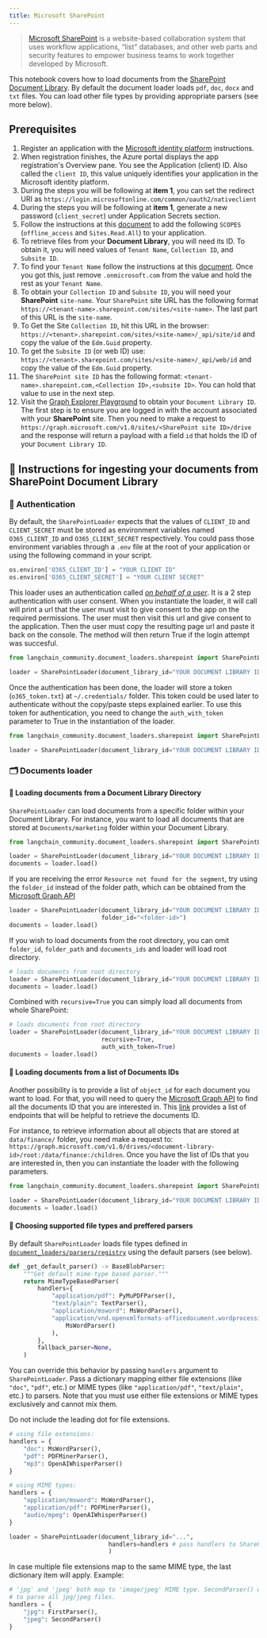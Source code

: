 ```yaml
---
title: Microsoft SharePoint
---
```


> [Microsoft SharePoint](https://en.wikipedia.org/wiki/SharePoint) is a website-based collaboration system that uses workflow applications, “list” databases, and other web parts and security features to empower business teams to work together developed by Microsoft.

This notebook covers how to load documents from the [SharePoint Document Library](https://support.microsoft.com/en-us/office/what-is-a-document-library-3b5976dd-65cf-4c9e-bf5a-713c10ca2872). By default the document loader loads `pdf`, `doc`, `docx` and `txt` files. You can load other file types by providing appropriate parsers (see more below).

## Prerequisites

1. Register an application with the [Microsoft identity platform](https://learn.microsoft.com/en-us/azure/active-directory/develop/quickstart-register-app) instructions.
2. When registration finishes, the Azure portal displays the app registration's Overview pane. You see the Application (client) ID. Also called the `client ID`, this value uniquely identifies your application in the Microsoft identity platform.
3. During the steps you will be following at **item 1**, you can set the redirect URI as `https://login.microsoftonline.com/common/oauth2/nativeclient`
4. During the steps you will be following at **item 1**, generate a new password (`client_secret`) under Application Secrets section.
5. Follow the instructions at this [document](https://learn.microsoft.com/en-us/azure/active-directory/develop/quickstart-configure-app-expose-web-apis#add-a-scope) to add the following `SCOPES` (`offline_access` and `Sites.Read.All`) to your application.
6. To retrieve files from your **Document Library**, you will need its ID. To obtain it, you will need values of `Tenant Name`, `Collection ID`, and `Subsite ID`.
7. To find your `Tenant Name` follow the instructions at this [document](https://learn.microsoft.com/en-us/azure/active-directory-b2c/tenant-management-read-tenant-name). Once you got this, just remove `.onmicrosoft.com` from the value and hold the rest as your `Tenant Name`.
8. To obtain your `Collection ID` and `Subsite ID`, you will need your **SharePoint** `site-name`. Your `SharePoint` site URL has the following format `https://<tenant-name>.sharepoint.com/sites/<site-name>`. The last part of this URL is the `site-name`.
9. To Get the Site `Collection ID`, hit this URL in the browser: `https://<tenant>.sharepoint.com/sites/<site-name>/_api/site/id` and copy the value of the `Edm.Guid` property.
10. To get the `Subsite ID` (or web ID) use: `https://<tenant>.sharepoint.com/sites/<site-name>/_api/web/id` and copy the value of the `Edm.Guid` property.
11. The `SharePoint site ID` has the following format: `<tenant-name>.sharepoint.com,<Collection ID>,<subsite ID>`. You can hold that value to use in the next step.
12. Visit the [Graph Explorer Playground](https://developer.microsoft.com/en-us/graph/graph-explorer) to obtain your `Document Library ID`. The first step is to ensure you are logged in with the account associated with your **SharePoint** site. Then you need to make a request to `https://graph.microsoft.com/v1.0/sites/<SharePoint site ID>/drive` and the response will return a payload with a field `id` that holds the ID of your `Document Library ID`.

## 🧑 Instructions for ingesting your documents from SharePoint Document Library

### 🔑 Authentication

By default, the `SharePointLoader` expects that the values of `CLIENT_ID` and `CLIENT_SECRET` must be stored as environment variables named `O365_CLIENT_ID` and `O365_CLIENT_SECRET` respectively. You could pass those environment variables through a `.env` file at the root of your application or using the following command in your script.

```python
os.environ['O365_CLIENT_ID'] = "YOUR CLIENT ID"
os.environ['O365_CLIENT_SECRET'] = "YOUR CLIENT SECRET"
```

This loader uses an authentication called [*on behalf of a user*](https://learn.microsoft.com/en-us/graph/auth-v2-user?context=graph%2Fapi%2F1.0&view=graph-rest-1.0). It is a 2 step authentication with user consent. When you instantiate the loader, it will call will print a url that the user must visit to give consent to the app on the required permissions. The user must then visit this url and give consent to the application. Then the user must copy the resulting page url and paste it back on the console. The method will then return True if the login attempt was succesful.

```python
from langchain_community.document_loaders.sharepoint import SharePointLoader

loader = SharePointLoader(document_library_id="YOUR DOCUMENT LIBRARY ID")
```

Once the authentication has been done, the loader will store a token (`o365_token.txt`) at `~/.credentials/` folder. This token could be used later to authenticate without the copy/paste steps explained earlier. To use this token for authentication, you need to change the `auth_with_token` parameter to True in the instantiation of the loader.

```python
from langchain_community.document_loaders.sharepoint import SharePointLoader

loader = SharePointLoader(document_library_id="YOUR DOCUMENT LIBRARY ID", auth_with_token=True)
```

### 🗂️ Documents loader

#### 📑 Loading documents from a Document Library Directory

`SharePointLoader` can load documents from a specific folder within your Document Library. For instance, you want to load all documents that are stored at `Documents/marketing` folder within your Document Library.

```python
from langchain_community.document_loaders.sharepoint import SharePointLoader

loader = SharePointLoader(document_library_id="YOUR DOCUMENT LIBRARY ID", folder_path="Documents/marketing", auth_with_token=True)
documents = loader.load()
```

If you are receiving the error `Resource not found for the segment`, try using the `folder_id` instead of the folder path, which can be obtained from the [Microsoft Graph API](https://developer.microsoft.com/en-us/graph/graph-explorer)

```python
loader = SharePointLoader(document_library_id="YOUR DOCUMENT LIBRARY ID", auth_with_token=True
                          folder_id="<folder-id>")
documents = loader.load()
```

If you wish to load documents from the root directory, you can omit `folder_id`, `folder_path` and `documents_ids` and loader will load root directory.

```python
# loads documents from root directory
loader = SharePointLoader(document_library_id="YOUR DOCUMENT LIBRARY ID", auth_with_token=True)
documents = loader.load()
```

Combined with `recursive=True` you can simply load all documents from whole SharePoint:

```python
# loads documents from root directory
loader = SharePointLoader(document_library_id="YOUR DOCUMENT LIBRARY ID",
                          recursive=True,
                          auth_with_token=True)
documents = loader.load()
```

#### 📑 Loading documents from a list of Documents IDs

Another possibility is to provide a list of `object_id` for each document you want to load. For that, you will need to query the [Microsoft Graph API](https://developer.microsoft.com/en-us/graph/graph-explorer) to find all the documents ID that you are interested in. This [link](https://learn.microsoft.com/en-us/graph/api/resources/onedrive?view=graph-rest-1.0#commonly-accessed-resources) provides a list of endpoints that will be helpful to retrieve the documents ID.

For instance, to retrieve information about all objects that are stored at `data/finance/` folder, you need make a request to: `https://graph.microsoft.com/v1.0/drives/<document-library-id>/root:/data/finance:/children`. Once you have the list of IDs that you are interested in, then you can instantiate the loader with the following parameters.

```python
from langchain_community.document_loaders.sharepoint import SharePointLoader

loader = SharePointLoader(document_library_id="YOUR DOCUMENT LIBRARY ID", object_ids=["ID_1", "ID_2"], auth_with_token=True)
documents = loader.load()
```

#### 📑 Choosing supported file types and preffered parsers

By default `SharePointLoader` loads file types defined in [`document_loaders/parsers/registry`](https://github.com/langchain-ai/langchain/blob/master/libs/community/langchain_community/document_loaders/parsers/registry.py#L10-L22) using the default parsers (see below).

```python
def _get_default_parser() -> BaseBlobParser:
    """Get default mime-type based parser."""
    return MimeTypeBasedParser(
        handlers={
            "application/pdf": PyMuPDFParser(),
            "text/plain": TextParser(),
            "application/msword": MsWordParser(),
            "application/vnd.openxmlformats-officedocument.wordprocessingml.document": (
                MsWordParser()
            ),
        },
        fallback_parser=None,
    )
```

You can override this behavior by passing `handlers` argument to `SharePointLoader`.
Pass a dictionary mapping either file extensions (like `"doc"`, `"pdf"`, etc.)
or MIME types (like `"application/pdf"`, `"text/plain"`, etc.) to parsers.
Note that you must use either file extensions or MIME types exclusively and
cannot mix them.

Do not include the leading dot for file extensions.

```python
# using file extensions:
handlers = {
    "doc": MsWordParser(),
    "pdf": PDFMinerParser(),
    "mp3": OpenAIWhisperParser()
}

# using MIME types:
handlers = {
    "application/msword": MsWordParser(),
    "application/pdf": PDFMinerParser(),
    "audio/mpeg": OpenAIWhisperParser()
}

loader = SharePointLoader(document_library_id="...",
                            handlers=handlers # pass handlers to SharePointLoader
                            )
```

In case multiple file extensions map to the same MIME type, the last dictionary item will
apply.
Example:

```python
# 'jpg' and 'jpeg' both map to 'image/jpeg' MIME type. SecondParser() will be used 
# to parse all jpg/jpeg files.
handlers = {
    "jpg": FirstParser(),
    "jpeg": SecondParser()
}
```
